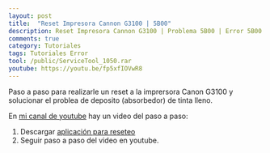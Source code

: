 ```yaml
---
layout: post
title:  "Reset Impresora Cannon G3100 | 5B00"
description: Reset Impresora Cannon G3100 | Problema 5B00 | Error 5B00
comments: true
category: Tutoriales
tags: Tutoriales Error
tool: /public/ServiceTool_1050.rar
youtube: https://youtu.be/fp5xfIOVwR8
---
```

Paso a paso para realizarle un reset a la imprersora Canon G3100 y solucionar el problea de deposito (absorbedor) de tinta lleno.

En <a target="_blank" href="{{ page.youtube }}">mi canal de youtube</a> hay un video del paso a paso:

1. <div id="cf-pdf-down">Descargar <a target="_blank" href="{{ page.tool }}">aplicación para reseteo</a></div>
2. Seguir paso a paso del video en youtube.
